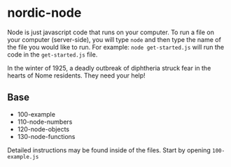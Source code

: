 # nordic-node

Node is just javascript code that runs on your computer. To run a file on your computer (server-side), you will type `node` and then type the name of the file you would like to run. For example: `node get-started.js` will run the code in the `get-started.js` file.

In the winter of 1925, a deadly outbreak of diphtheria struck fear in the hearts of Nome residents. They need your help!

## Base

- 100-example
- 110-node-numbers
- 120-node-objects
- 130-node-functions

Detailed instructions may be found inside of the files. Start by opening `100-example.js`
